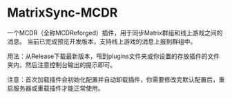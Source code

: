 # MatrixSync-MCDR
一个MCDR（全称MCDReforged）插件，用于同步Matrix群组和线上游戏之间的消息。
当前已完成预览开发版本，支持线上游戏的消息上报到群组中。

用法：从Release下载最新版本，甩到plugins文件夹或你设置的存放插件的文件夹内，然后注意控制台输出的提示即可。

注意：首次加载插件会初始化配置并自动卸载插件，你需要修改完默认配置后，重启服务器或重载插件才能正常使用。

